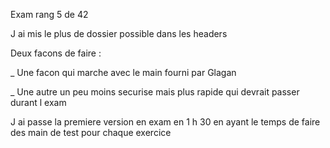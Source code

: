 Exam rang 5 de 42

J ai mis le plus de dossier possible dans les headers

Deux facons de faire :


_ Une facon qui marche avec le main fourni par Glagan


_ Une autre un peu moins securise mais plus rapide qui devrait passer durant l exam



J ai passe la premiere version en exam en 1 h 30 en ayant le temps de faire des main de test pour chaque exercice
